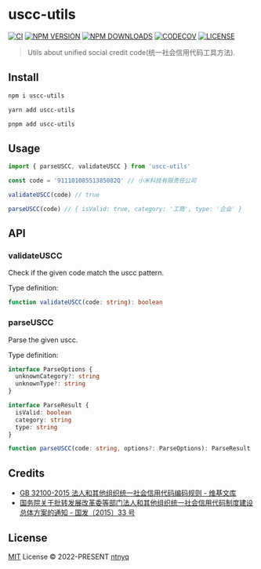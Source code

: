 # uscc-utils

[![CI](https://github.com/ntnyq/uscc-utils/workflows/CI/badge.svg)](https://github.com/ntnyq/uscc-utils/actions)
[![NPM VERSION](https://img.shields.io/npm/v/uscc-utils.svg)](https://www.npmjs.com/package/uscc-utils)
[![NPM DOWNLOADS](https://img.shields.io/npm/dy/uscc-utils.svg)](https://www.npmjs.com/package/uscc-utils)
[![CODECOV](https://codecov.io/github/ntnyq/uscc-utils/branch/main/graph/badge.svg?token=2U07S1P2F2)](https://codecov.io/github/ntnyq/uscc-utils)
[![LICENSE](https://img.shields.io/github/license/ntnyq/uscc-utils.svg)](https://github.com/ntnyq/uscc-utils/blob/main/LICENSE)

> Utils about unified social credit code(统一社会信用代码工具方法).

## Install

```bash
npm i uscc-utils
```

```bash
yarn add uscc-utils
```

```bash
pnpm add uscc-utils
```

## Usage

```js
import { parseUSCC, validateUSCC } from 'uscc-utils'

const code = '91110108551385082Q' // 小米科技有限责任公司

validateUSCC(code) // true

parseUSCC(code) // { isValid: true, category: '工商', type: '企业' }
```

## API

### validateUSCC

Check if the given code match the uscc pattern.

Type definition:

```ts
function validateUSCC(code: string): boolean
```

### parseUSCC

Parse the given uscc.

Type definition:

```ts
interface ParseOptions {
  unknownCategory?: string
  unknownType?: string
}

interface ParseResult {
  isValid: boolean
  category: string
  type: string
}

function parseUSCC(code: string, options?: ParseOptions): ParseResult
```

## Credits

- [GB 32100-2015 法人和其他组织统一社会信用代码编码规则 - 维基文库](https://zh.wikisource.org/wiki/GB_32100-2015_法人和其他组织统一社会信用代码编码规则)
- [国务院关于批转发展改革委等部门法人和其他组织统一社会信用代码制度建设总体方案的通知 - 国发〔2015〕33 号](http://www.gov.cn/zhengce/content/2015-06/17/content_9858.htm)

## License

[MIT](./LICENSE) License © 2022-PRESENT [ntnyq](https://github.com/ntnyq)
